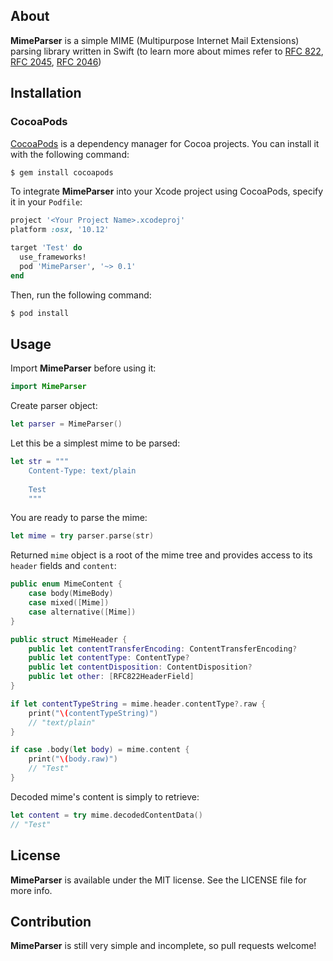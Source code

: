 ## About
**MimeParser** is a simple MIME (Multipurpose Internet Mail Extensions) parsing library written in Swift (to learn more about mimes refer to [RFC 822](https://tools.ietf.org/html/rfc822), [RFC 2045](https://tools.ietf.org/html/rfc2045), [RFC 2046](https://tools.ietf.org/html/rfc2046))

## Installation

### CocoaPods

[CocoaPods](http://cocoapods.org) is a dependency manager for Cocoa projects. You can install it with the following command:

```bash
$ gem install cocoapods
```

To integrate **MimeParser** into your Xcode project using CocoaPods, specify it in your `Podfile`:

```ruby
project '<Your Project Name>.xcodeproj'
platform :osx, '10.12'

target 'Test' do
  use_frameworks!
  pod 'MimeParser', '~> 0.1'
end
```

Then, run the following command:

```bash
$ pod install
```

## Usage

Import **MimeParser** before using it:

```swift
import MimeParser
```

Create parser object:

```swift
let parser = MimeParser()
```

Let this be a simplest mime to be parsed:

```swift
let str = """
	Content-Type: text/plain
	
	Test
	"""
```

You are ready to parse the mime:

```swift
let mime = try parser.parse(str)
```

Returned `mime` object is a root of the mime tree and provides access to its `header` fields and `content`:

```swift
public enum MimeContent {
    case body(MimeBody)
    case mixed([Mime])
    case alternative([Mime])
}

public struct MimeHeader {
    public let contentTransferEncoding: ContentTransferEncoding?
    public let contentType: ContentType?
    public let contentDisposition: ContentDisposition?
    public let other: [RFC822HeaderField]
}

if let contentTypeString = mime.header.contentType?.raw {
	print("\(contentTypeString)")
	// "text/plain"
}

if case .body(let body) = mime.content {
	print("\(body.raw)")
	// "Test"
}

```

Decoded mime's content is simply to retrieve:

```swift
let content = try mime.decodedContentData()
// "Test"
```

## License

**MimeParser** is available under the MIT license. See the LICENSE file for more info.

## Contribution

**MimeParser** is still very simple and incomplete, so pull requests welcome!
